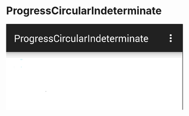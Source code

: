 # ProgressCircularIndeterminate
<img src="/gif/progress-circular-indeterminate.gif" alt="progress-circular-indeterminate" title="progress-circular-indeterminate" width="480" height="233" />
